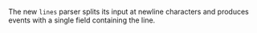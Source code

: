 The new `lines` parser splits its input at newline characters and produces
events with a single field containing the line.
